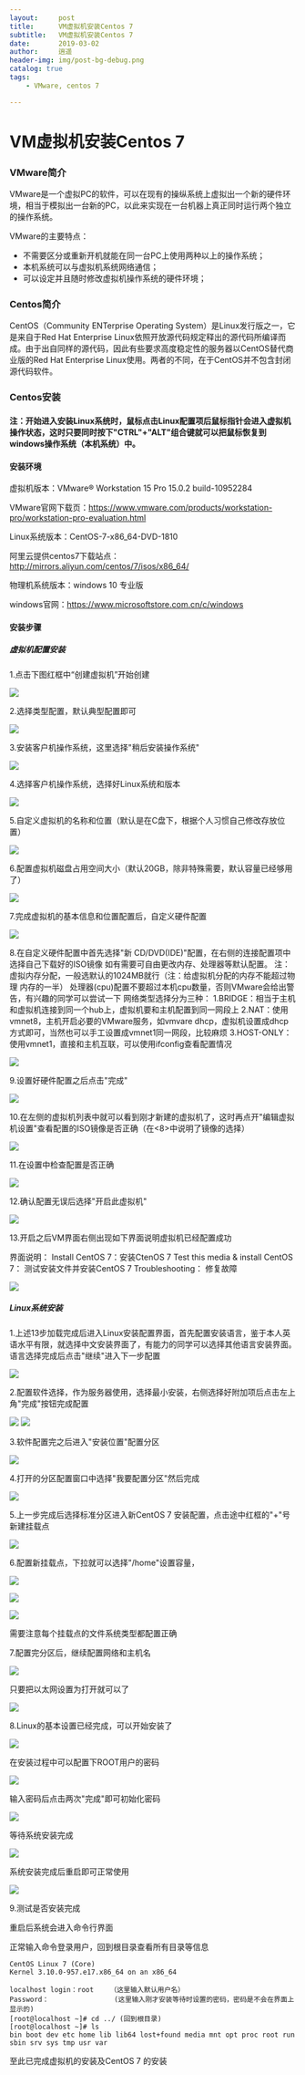 ```yaml
---
layout:     post
title:      VM虚拟机安装Centos 7
subtitle:   VM虚拟机安装Centos 7
date:       2019-03-02
author:     逍遥
header-img: img/post-bg-debug.png
catalog: true
tags:
    - VMware, centos 7

---
```


# VM虚拟机安装Centos 7

### VMware简介

VMware是一个虚拟PC的软件，可以在现有的操纵系统上虚拟出一个新的硬件环境，相当于模拟出一台新的PC，以此来实现在一台机器上真正同时运行两个独立的操作系统。

VMware的主要特点：

- 不需要区分或重新开机就能在同一台PC上使用两种以上的操作系统；
- 本机系统可以与虚拟机系统网络通信；
- 可以设定并且随时修改虚拟机操作系统的硬件环境；

### Centos简介

CentOS（Community ENTerprise Operating System）是Linux发行版之一，它是来自于Red Hat Enterprise Linux依照开放源代码规定释出的源代码所编译而成。由于出自同样的源代码，因此有些要求高度稳定性的服务器以CentOS替代商业版的Red Hat Enterprise Linux使用。两者的不同，在于CentOS并不包含封闭源代码软件。

### Centos安装

#### 注：开始进入安装Linux系统时，鼠标点击Linux配置项后鼠标指针会进入虚拟机操作状态，这时只要同时按下"CTRL"+"ALT"组合键就可以把鼠标恢复到windows操作系统（本机系统）中。

#### 安装环境

虚拟机版本：VMware® Workstation 15 Pro  15.0.2 build-10952284

VMware官网下载页：<https://www.vmware.com/products/workstation-pro/workstation-pro-evaluation.html>

Linux系统版本：CentOS-7-x86_64-DVD-1810

阿里云提供centos7下载站点： <http://mirrors.aliyun.com/centos/7/isos/x86_64/>

物理机系统版本：windows 10 专业版

windows官网：<https://www.microsoftstore.com.cn/c/windows>

#### 安装步骤

##### 虚拟机配置安装

1.点击下图红框中“创建虚拟机”开始创建

![](/img/docs-vm/vm-centos-01.png)

2.选择类型配置，默认典型配置即可

![](/img/docs-vm/vm-centos-02.png)

3.安装客户机操作系统，这里选择"稍后安装操作系统"

![](/img/docs-vm/vm-centos-03.png)

4.选择客户机操作系统，选择好Linux系统和版本

![](/img/docs-vm/vm-centos-04.png)

5.自定义虚拟机的名称和位置（默认是在C盘下，根据个人习惯自己修改存放位置）

![](/img/docs-vm/vm-centos-05.png)

6.配置虚拟机磁盘占用空间大小（默认20GB，除非特殊需要，默认容量已经够用了）

![](/img/docs-vm/vm-centos-06.png)

7.完成虚拟机的基本信息和位置配置后，自定义硬件配置

![](/img/docs-vm/vm-centos-07.png)

8.在自定义硬件配置中首先选择"新 CD/DVD(IDE)"配置，在右侧的连接配置项中选择自己下载好的ISO镜像
如有需要可自由更改内存、处理器等默认配置。
注：虚拟内存分配，一般选默认的1024MB就行（注：给虚拟机分配的内存不能超过物理 内存的一半）
处理器(cpu)配置不要超过本机cpu数量，否则VMware会给出警告，有兴趣的同学可以尝试一下
网络类型选择分为三种：
1.BRIDGE：相当于主机和虚拟机连接到同一个hub上，虚拟机要和主机配置到同一网段上
2.NAT：使用vmnet8，主机开启必要的VMware服务，如vmvare dhcp，虚拟机设置成dhcp方式即可，当然也可以手工设置成vmnet1同一网段，比较麻烦
3.HOST-ONLY：使用vmnet1，直接和主机互联，可以使用ifconfig查看配置情况

![](/img/docs-vm/vm-centos-08.png)

9.设置好硬件配置之后点击"完成"

![](/img/docs-vm/vm-centos-09.png)

10.在左侧的虚拟机列表中就可以看到刚才新建的虚拟机了，这时再点开"编辑虚拟机设置"查看配置的ISO镜像是否正确（在<8>中说明了镜像的选择）

![](/img/docs-vm/vm-centos-10.png)

11.在设置中检查配置是否正确

![](/img/docs-vm/vm-centos-11.png)

12.确认配置无误后选择"开启此虚拟机"

![](/img/docs-vm/vm-centos-12.png)

13.开启之后VM界面右侧出现如下界面说明虚拟机已经配置成功

界面说明：
Install CentOS 7：安装CtenOS 7
Test this media & install CentOS  7： 测试安装文件并安装CentOS  7
Troubleshooting： 修复故障

![](/img/docs-vm/vm-centos-13.png)

##### Linux系统安装

1.上述13步加载完成后进入Linux安装配置界面，首先配置安装语言，鉴于本人英语水平有限，就选择中文安装界面了，有能力的同学可以选择其他语言安装界面。
语言选择完成后点击"继续"进入下一步配置

![](/img/docs-vm/vm-centos-14.png)

2.配置软件选择，作为服务器使用，选择最小安装，右侧选择好附加项后点击左上角"完成"按钮完成配置

![](/img/docs-vm/vm-centos-15.png)
![](/img/docs-vm/vm-centos-16.png)

3.软件配置完之后进入"安装位置"配置分区

![](/img/docs-vm/vm-centos-17.png)

4.打开的分区配置窗口中选择"我要配置分区"然后完成

![](/img/docs-vm/vm-centos-18.png)

5.上一步完成后选择标准分区进入新CentOS 7 安装配置，点击途中红框的"+"号新建挂载点

![](/img/docs-vm/vm-centos-19.png)

6.配置新挂载点，下拉就可以选择"/home"设置容量，

![](/img/docs-vm/vm-centos-20.png)

![](/img/docs-vm/vm-centos-21.png)

![](/img/docs-vm/vm-centos-22.png)

需要注意每个挂载点的文件系统类型都配置正确

7.配置完分区后，继续配置网络和主机名

![](/img/docs-vm/vm-centos-23.png)

只要把以太网设置为打开就可以了

![](/img/docs-vm/vm-centos-24.png)

8.Linux的基本设置已经完成，可以开始安装了

![](/img/docs-vm/vm-centos-25.png)

在安装过程中可以配置下ROOT用户的密码

![](/img/docs-vm/vm-centos-26.png)

输入密码后点击两次"完成"即可初始化密码

![](/img/docs-vm/vm-centos-27.png)

等待系统安装完成

![](/img/docs-vm/vm-centos-28.png)

系统安装完成后重启即可正常使用

![](/img/docs-vm/vm-centos-29.png)

9.测试是否安装完成

重启后系统会进入命令行界面

正常输入命令登录用户，回到根目录查看所有目录等信息

```shell
CentOS Linux 7 (Core)
Kernel 3.10.0-957.e17.x86_64 on an x86_64

localhost login：root    （这里输入默认用户名）
Password：                (这里输入刚才安装等待时设置的密码，密码是不会在界面上显示的) 
[root@localhost ~]# cd ../ (回到根目录)
[root@localhost ~]# ls
bin boot dev etc home lib lib64 lost+found media mnt opt proc root run sbin srv sys tmp usr var
```

至此已完成虚拟机的安装及CentOS 7 的安装
